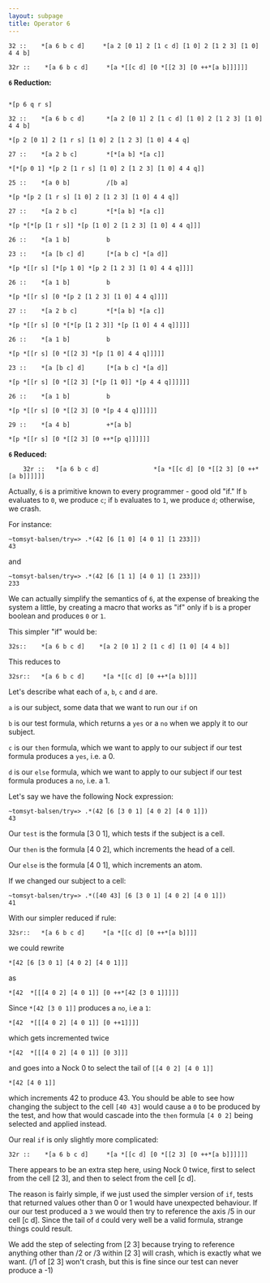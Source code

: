 ```yaml
---
layout: subpage
title: Operator 6
---
```


```text
32 ::    *[a 6 b c d]     *[a 2 [0 1] 2 [1 c d] [1 0] 2 [1 2 3] [1 0] 4 4 b]

32r ::    *[a 6 b c d]     *[a *[[c d] [0 *[[2 3] [0 ++*[a b]]]]]]
```

**`6` Reduction:**

```text

*[p 6 q r s]

32 ::    *[a 6 b c d]      *[a 2 [0 1] 2 [1 c d] [1 0] 2 [1 2 3] [1 0] 4 4 b]

*[p 2 [0 1] 2 [1 r s] [1 0] 2 [1 2 3] [1 0] 4 4 q]

27 ::    *[a 2 b c]        *[*[a b] *[a c]]

*[*[p 0 1] *[p 2 [1 r s] [1 0] 2 [1 2 3] [1 0] 4 4 q]]

25 ::    *[a 0 b]          /[b a]

*[p *[p 2 [1 r s] [1 0] 2 [1 2 3] [1 0] 4 4 q]]

27 ::    *[a 2 b c]        *[*[a b] *[a c]]

*[p *[*[p [1 r s]] *[p [1 0] 2 [1 2 3] [1 0] 4 4 q]]]

26 ::    *[a 1 b]          b

23 ::    *[a [b c] d]      [*[a b c] *[a d]]

*[p *[[r s] [*[p 1 0] *[p 2 [1 2 3] [1 0] 4 4 q]]]]

26 ::    *[a 1 b]          b

*[p *[[r s] [0 *[p 2 [1 2 3] [1 0] 4 4 q]]]]

27 ::    *[a 2 b c]        *[*[a b] *[a c]]

*[p *[[r s] [0 *[*[p [1 2 3]] *[p [1 0] 4 4 q]]]]]

26 ::    *[a 1 b]          b

*[p *[[r s] [0 *[[2 3] *[p [1 0] 4 4 q]]]]]

23 ::    *[a [b c] d]      [*[a b c] *[a d]]

*[p *[[r s] [0 *[[2 3] [*[p [1 0]] *[p 4 4 q]]]]]]

26 ::    *[a 1 b]          b

*[p *[[r s] [0 *[[2 3] [0 *[p 4 4 q]]]]]]

29 ::    *[a 4 b]          +*[a b]

*[p *[[r s] [0 *[[2 3] [0 ++*[p q]]]]]]
```

**`6` Reduced:**

```text
	32r ::   *[a 6 b c d]               *[a *[[c d] [0 *[[2 3] [0 ++*[a b]]]]]]
```

Actually, `6` is a primitive known to every programmer - good old
"if."  If `b` evaluates to `0`, we produce `c`; if `b` evaluates
to `1`, we produce `d`; otherwise, we crash.

For instance:

```text
~tomsyt-balsen/try=> .*(42 [6 [1 0] [4 0 1] [1 233]])
43
```
and

```text
~tomsyt-balsen/try=> .*(42 [6 [1 1] [4 0 1] [1 233]])
233
```

We can actually simplify the semantics of `6`, at the expense of
breaking the system a little, by creating a macro that works as
"if" only if `b` is a proper boolean and produces `0` or `1`.

This simpler "if" would be:

```text
32s::    *[a 6 b c d]    *[a 2 [0 1] 2 [1 c d] [1 0] [4 4 b]]
```
This reduces to

```text
32sr::   *[a 6 b c d]     *[a *[[c d] [0 ++*[a b]]]]
```
Let's describe what each of `a`, `b`, `c` and `d` are.

`a` is our subject, some data that we want to run our `if` on

`b` is our test formula, which returns a `yes` or a `no` when we apply it to our subject. 

`c` is our `then` formula, which we want to apply to our subject if our test formula produces a `yes`, i.e. a 0.

`d` is our `else` formula, which we want to apply to our subject if our test formula produces a `no`, i.e. a 1.

Let's say we have the following Nock expression:

```text
~tomsyt-balsen/try=> .*(42 [6 [3 0 1] [4 0 2] [4 0 1]])
43
```
Our `test` is the formula [3 0 1], which tests if the subject is a cell.

Our `then` is the formula [4 0 2], which increments the head of a cell.

Our `else` is the formula [4 0 1], which increments an atom.

If we changed our subject to a cell:

```text
~tomsyt-balsen/try=> .*([40 43] [6 [3 0 1] [4 0 2] [4 0 1]])
41
```
With our simpler reduced if rule:

```text
32sr::   *[a 6 b c d]     *[a *[[c d] [0 ++*[a b]]]]
```
we could rewrite 

```text
*[42 [6 [3 0 1] [4 0 2] [4 0 1]]]
```
as 

```text
*[42  *[[[4 0 2] [4 0 1]] [0 ++*[42 [3 0 1]]]]]
```
Since `*[42 [3 0 1]]` produces a `no`, i.e a `1`:

```text
*[42  *[[[4 0 2] [4 0 1]] [0 ++1]]]]
```
which gets incremented twice
```text
*[42  *[[[4 0 2] [4 0 1]] [0 3]]]
```
and goes into a Nock 0 to select the tail of `[[4 0 2] [4 0 1]]`

```text
*[42 [4 0 1]]
```
which increments 42 to produce 43. You should be able to see how changing the subject to the cell `[40 43]` would cause a `0` to be produced by the test, and how that would cascade into the `then` formula `[4 0 2]` being selected and applied instead.

Our real `if` is only slightly more complicated:

```text
32r ::    *[a 6 b c d]     *[a *[[c d] [0 *[[2 3] [0 ++*[a b]]]]]]
```
There appears to be an extra step here, using Nock 0 twice, first to select from the cell [2 3], and then to select from the cell [c d]. 

The reason is fairly simple, if we just used the simpler version of `if`, tests that returned values other than 0 or 1 would have unexpected behaviour. If our our test produced a `3` we would then try to reference the axis /5 in our cell [c d]. Since the tail of `d` could very well be a valid formula, strange things could result.

We add the step of selecting from [2 3] because trying to reference anything other than /2 or /3 within [2 3] will crash, which is exactly what we want. (/1 of [2 3] won't crash, but this is fine since our test can never produce a -1)

